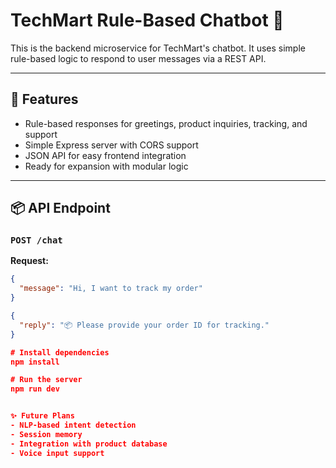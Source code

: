 # TechMart Rule-Based Chatbot 🤖

This is the backend microservice for TechMart's chatbot. It uses simple rule-based logic to respond to user messages via a REST API.

---

## 🚀 Features

- Rule-based responses for greetings, product inquiries, tracking, and support
- Simple Express server with CORS support
- JSON API for easy frontend integration
- Ready for expansion with modular logic

---

## 📦 API Endpoint

### `POST /chat`

**Request:**

```json
{
  "message": "Hi, I want to track my order"
}

{
  "reply": "📦 Please provide your order ID for tracking."
}

# Install dependencies
npm install

# Run the server
npm run dev


✨ Future Plans
- NLP-based intent detection
- Session memory
- Integration with product database
- Voice input support
